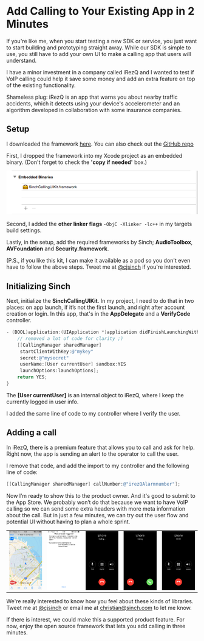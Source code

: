 # Add Calling to Your Existing App in 2 Minutes
If you're like me, when you start testing a new SDK or service, you just want to start building and prototyping straight away. While our SDK is simple to use, you still have to add your own UI to make a calling app that users will understand. 

I have a minor investment in a company called iRezQ and I wanted to test if VoIP calling could help it save some money and add an extra feature on top of the existing functionality. 

Shameless plug: iRezQ is an app that warns you about nearby traffic accidents, which it detects using your device's accelerometer and an algorithm developed in collaboration with some insurance companies.

## Setup 
I downloaded the framework [here](https://www.dropbox.com/s/462krss0k4ov8x3/SinchCallingUIKit.tar.gz?dl=0). You can also check out the [GitHub repo](https://github.com/sinch/SinchCallingUIKit)

First, I dropped the framework into my Xcode project as an embedded binary. (Don't forget to check the **'copy if needed'** box.)

![embedding the framework](Images/embedded.png)

Second, I added the **other linker flags** `-ObjC -Xlinker -lc++` in my targets build settings.

Lastly, in the setup, add the required frameworks by Sinch; **AudioToolbox**, **AVFoundation** and **Security.framework**. 

(P.S., if you like this kit, I can make it available as a pod so you don't even have to follow the above steps. Tweet me at [@cjsinch](https://twitter.com/cjsinch) if you're interested.

## Initializing Sinch
Next, initialize the **SinchCallingUIKit**. In my project, I need to do that in two places: on app launch, if it’s not the first launch, and right after account creation or login. In this app, that's in the **AppDelegate** and a **VerifyCode** controller. 

```objectivec
- (BOOL)application:(UIApplication *)application didFinishLaunchingWithOptions:(NSDictionary *)launchOptions {
	// removed a lot of code for clarity ;)
    [[CallingManager sharedManager]
     startClientWithKey:@"mykey"
     secret:@"mysecret"
     userName:[User currentUser] sandbox:YES
     launchOptions:launchOptions];
    return YES;
}
```

The **[User currentUser]** is an internal object to iRezQ, where I keep the currently logged in user info. 

I added the same line of code to my controller where I verify the user. 

## Adding a call 
In iRezQ, there is a premium feature that allows you to call and ask for help. Right now, the app is sending an alert to the operator to call the user. 

I remove that code, and add the import to my controller and the following line of code:

```objectivec
[[CallingManager sharedManager] callNumber:@"irezQAlarmnumber"];
```

Now I’m ready to show this to the product owner. And it's good to submit to the App Store. We probably won’t do that because we want to have VoIP calling so we can send some extra headers with more meta information about the call. But in just a few minutes, we can try out the user flow and potential UI without having to plan a whole sprint. 

<table>
<tr>
<td>
<img src="Images/irezqstart.PNG"> 
</td>
<td>
<img src="Images/manual.PNG"> 
</td>

<td>
<img src="Images/calling.png"> 
</td>
<td>
<img src="Images/incomming.png">
</td>
<td>
<img src="Images/incall.png">
</tr>
</table>

We're really interested to know how you feel about these kinds of libraries. Tweet me at [@cjsinch](https://twitter.com/cjsinch) or email me at [christian@sinch.com](mailto:christian@sinch.com) to let me know. 

If there is interest, we could make this a supported product feature. For now, enjoy the open source framework that lets you add calling in three minutes.
